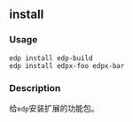 install
---------

### Usage

    edp install edp-build
    edp install edpx-foo edpx-bar

### Description

给`edp`安装扩展的功能包。
